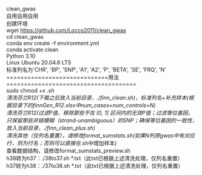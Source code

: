 clean_gwas \
自用自用自用 \
创建环境 \
wget https://github.com/Locco2011/clean_gwas \
cd clean_gwas \
conda env create -f environment.yml \
conda activate clean \
Python 3.10 \
Linux Ubuntu 20.04.6 LTS \
标准列名为'CHR', 'BP', 'SNP', 'A1', 'A2', 'P', 'BETA', 'SE', 'FRQ', 'N' \
=============================用法===================================== \
sudo chmod +x *.sh \
清洗芬兰R12(下载之后放入当前目录，./finn_clean.sh)，标准列名+补充样本(根据目录下的finnGen_R12.xlsx中num_cases+num_controls=N) \
清洗芬兰R12(过滤P值，移除那些不在 (0, 1] 区间内的无效P值；过滤等位基因，只保留那些非链模糊（strand-unambiguous）的SNP；确保等位基因的一致性，放入当前目录，./finn_clean_plus.sh) \
清洗其他（仅列名重置），请修改format_sumstats.sh(如果N列原gwas中有对应行，则为行名；否则可以直接在*.sh中增加样本) \
查看数据结构，请修改format_sumstats_preview.sh \
h38转为h37：./38to37.sh *.txt（此txt已根据上述清洗处理，仅列名重置） \
h37转为h38：./37to38.sh *.txt（此txt已根据上述清洗处理，仅列名重置）


